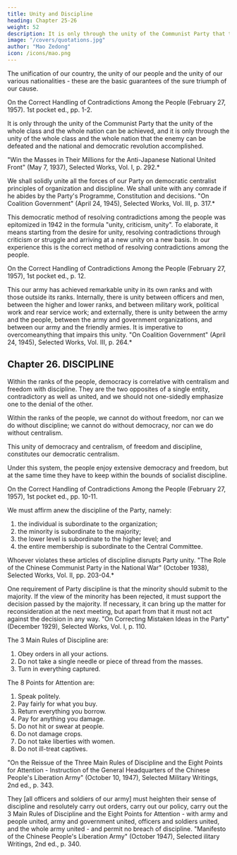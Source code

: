 ```yaml
---
title: Unity and Discipline
heading: Chapter 25-26
weight: 52
description: It is only through the unity of the Communist Party that the unity of the whole class and nation can be achieved
image: "/covers/quotations.jpg"
author: "Mao Zedong"
icon: /icons/mao.png
---
```




The unification of our country, the unity of our people and the unity of our various nationalities - these are the basic guarantees of the sure triumph of our cause.

On the Correct Handling of Contradictions Among the People (February 27, 1957). 1st pocket ed., pp. 1-2.

It is only through the unity of the Communist Party that the unity of the whole class and the whole nation can be achieved, and it is only through the unity of the whole class and the whole nation that the enemy can be defeated and the national and democratic revolution accomplished.

"Win the Masses in Their Millions for the Anti-Japanese National United Front" (May 7, 1937), Selected Works, Vol. I, p. 292.*

We shall solidly unite all the forces of our Party on democratic centralist principles of organization and discipline. We shall unite with any comrade if he abides by the Party's Programme, Constitution and decisions.
"On Coalition Government" (April 24, 1945), Selected Works, Vol. III, p. 317.*


This democratic method of resolving contradictions among the people was epitomized in 1942 in the formula "unity, criticism, unity". To elaborate, it means starting from the desire for unity, resolving contradictions through criticism or struggle and arriving at a new unity on a new basis. In our experience this is the correct method of resolving contradictions among the people.

On the Correct Handling of Contradictions Among the People (February 27, 1957), 1st pocket ed., p. 12.


This our army has achieved remarkable unity in its own ranks and with those outside its ranks. Internally, there is unity between officers and men, between the higher and lower ranks, and between military work, political work and rear service work; and externally, there is unity between the army and the people, between the army and government organizations, and between our army and the friendly armies. It is imperative to overcomeanything that impairs this unity.
"On Coalition Government" (April 24, 1945), Selected Works, Vol. III, p. 264.*


## Chapter 26. DISCIPLINE

Within the ranks of the people, democracy is correlative with centralism and freedom with discipline. They are the two opposites of a single entity, contradictory as well as united, and we should not one-sidedly emphasize one to the denial of the other. 

Within the ranks of the people, we cannot do without freedom, nor can we do without discipline; we cannot do without democracy, nor can we do without centralism. 

This unity of democracy and centralism, of freedom and discipline, constitutes our democratic centralism.

Under this system, the people enjoy extensive democracy and freedom, but at the same time they have to keep within the bounds of socialist discipline.

On the Correct Handling of Contradictions Among the People (February 27, 1957), 1st pocket ed., pp. 10-11.

We must affirm anew the discipline of the Party, namely:

1. the individual is subordinate to the organization;
2. the minority is subordinate to the majority;
3. the lower level is subordinate to the higher level; and
4. the entire membership is subordinate to the Central Committee.

Whoever violates these articles of discipline disrupts Party unity.
"The Role of the Chinese Communist Party in the National War" (October 1938), Selected Works, Vol. II, pp. 203-04.*

One requirement of Party discipline is that the minority should submit to the majority. If the view of the minority has been rejected, it must support the decision passed by the majority. If necessary, it can bring up the matter for reconsideration at the next meeting, but apart from that it must not act against the decision in any way.
"On Correcting Mistaken Ideas in the Party" (December 1929), Selected Works, Vol. I, p. 110.

The 3 Main Rules of Discipline are:

1. Obey orders in all your actions.
2. Do not take a single needle or piece of thread from the masses.
3. Turn in everything captured.

The 8 Points for Attention are:

1. Speak politely.
2. Pay fairly for what you buy.
3. Return everything you borrow.
4. Pay for anything you damage.
5. Do not hit or swear at people.
6. Do not damage crops.
7. Do not take liberties with women.
8. Do not ill-treat captives.

"On the Reissue of the Three Main Rules of Discipline and the Eight Points for Attention - Instruction of the General Headquarters of the Chinese People's Liberation Army" (October 10, 1947), Selected Military Writings, 2nd ed., p. 343.


They [all officers and soldiers of our army] must heighten their sense of discipline and resolutely carry out orders, carry out our policy, carry out the 3 Main Rules of Discipline and the Eight Points for Attention - with army and people united, army and government united, officers and soldiers united, and the whole army united - and permit no breach of discipline.
"Manifesto of the Chinese People's Liberation Army" (October 1947), Selected ilitary Writings, 2nd ed., p. 340.

